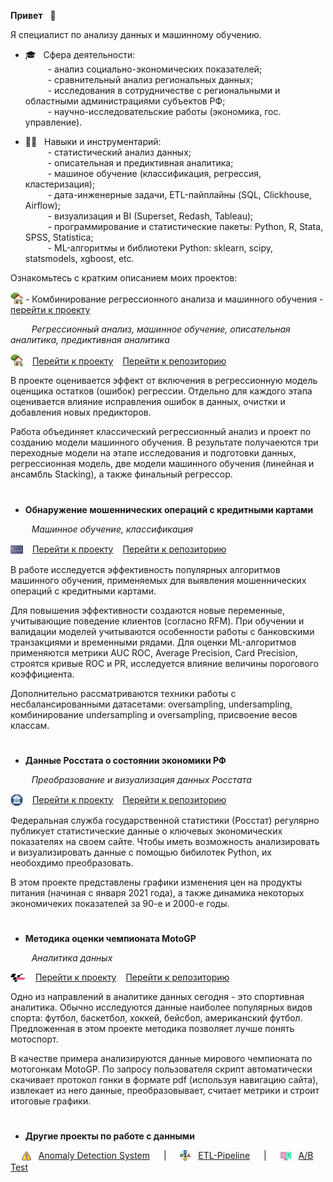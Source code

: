 **Привет** &nbsp; &#x1F44B;

Я специалист по анализу данных и машинному обучению.

* 🎓 &nbsp; Сфера деятельности:  
&ensp;&ensp;&ensp;&ensp;&nbsp; - анализ социально-экономических показателей;  
&ensp;&ensp;&ensp;&ensp;&nbsp; - сравнительный анализ региональных данных;  
&ensp;&ensp;&ensp;&ensp;&nbsp; - исследования в сотрудничестве с региональными и областными администрациями субъектов РФ;  
&ensp;&ensp;&ensp;&ensp;&nbsp; - научно-исследовательские работы (экономика, гос. управление).
   
* 👷‍♂️ &nbsp; Навыки и инструментарий:  
&ensp;&ensp;&ensp;&ensp;&nbsp; - статистический анализ данных;  
&ensp;&ensp;&ensp;&ensp;&nbsp; - описательная и предиктивная аналитика;  
&ensp;&ensp;&ensp;&ensp;&nbsp; - машиное обучение (классификация, регрессия, кластеризация);  
&ensp;&ensp;&ensp;&ensp;&nbsp; - дата-инженерные задачи, ETL-пайплайны (SQL, Clickhouse, Airflow);  
&ensp;&ensp;&ensp;&ensp;&nbsp; - визуализация и BI (Superset, Redash, Tableau);  
&ensp;&ensp;&ensp;&ensp;&nbsp; - программирование и статистические пакеты: Python, R, Stata, SPSS, Statistica;  
&ensp;&ensp;&ensp;&ensp;&nbsp; - ML-алгоритмы и библиотеки Python: sklearn, scipy, statsmodels, xgboost, etc.


Ознакомьтесь с кратким описанием моих проектов:

<img src='img/logo-house.png' valign='-0.2em' width='20'> - Комбинирование регрессионного анализа и машинного обучения - <a href='https://achasovsky.github.io/house-prices/' target='_blank'>перейти к проекту</a>

&ensp; &ensp; &nbsp;&nbsp; *Регрессионный анализ, машинное обучение, описательная аналитика, предиктивная аналитика*

<img src='img/logo-house.png' valign='-0.2em' width='20'> &ensp; 
<a href='https://achasovsky.github.io/house-prices/' target='_blank'>Перейти к проекту</a> &ensp; <a href='https://github.com/achasovsky/house-prices' target='_blank'>Перейти к репозиторию</a>

В проекте оценивается эффект от включения в регрессионную модель оценщика остатков (ошибок) регрессии. Отдельно для каждого этапа оценивается влияние исправления ошибок в данных, очистки и добавления новых предикторов.

Работа объединяет классический регрессионный анализ и проект по созданию модели машинного обучения. В результате получаеются три переходные модели на этапе исследования и подготовки данных, регрессионная модель, две модели машинного обучения (линейная и ансамбль Stacking), а также финальный регрессор.

#

- **Обнаружение мошеннических операций с кредитными картами**

&ensp; &ensp; &nbsp;&nbsp; *Машинное обучение, классификация*

<img src='img/logo-credit-card.png' valign='-0.35em' width='20'> &ensp; <a href='https://achasovsky.github.io/credit-card-fraud-detection/'>Перейти к проекту</a> &ensp; <a href='https://github.com/achasovsky/credit-card-fraud-detection' target='_blank'>Перейти к репозиторию</a>

В работе исследуется эффективность популярных алгоритмов машинного обучения, применяемых для выявления мошеннических операций с кредитными картами.

Для повышения эффективности создаются новые переменные, учитывающие поведение клиентов (согласно RFM). При обучении и валидации моделей учитываются особенности работы с банковскими транзакциями и временными рядами. Для оценки ML-алгоритмов применяются метрики AUC ROC, Average Precision, Card Precision, строятся кривые ROC и PR, исследуется влияние величины порогового коэффициента.

Дополнительно рассматриваются техники работы с несбалансированными датасетами: oversampling, undersampling, комбинирование undersampling и oversampling, присвоение весов классам.

#

- **Данные Росстата о состоянии экономики РФ**

&ensp; &ensp; &nbsp;&nbsp; *Преобразование и визуализация данных Росстата*

<img src='img/logo-economics.png' valign='-0.35em' width='20'> &ensp; <a href='https://achasovsky.github.io/economics-rus/'>Перейти к проекту</a> &ensp; <a href='https://github.com/achasovsky/economics-rus' target='_blank'>Перейти к репозиторию</a>

Федеральная служба государственной статистики (Росстат) регулярно публикует статистические данные о ключевых экономических показателях на своем сайте. Чтобы иметь возможность анализировать и визуализировать данные с помощью бибилотек Python, их необохдимо преобразовать.

В этом проекте представлены графики изменения цен на продукты питания (начиная с января 2021 года), а также динамика некоторых экономичеких показателей за 90-е и 2000-е годы.

#

- **Методика оценки чемпионата MotoGP**

&ensp; &ensp; &nbsp;&nbsp; *Аналитика данных*

<img src='img/logo-motogp.png' valign='-0.18em' width='25'> &ensp; <a href='https://achasovsky.github.io/motogp-analytics/'>Перейти к проекту</a> &ensp; <a href='https://github.com/achasovsky/motogp-analytics'>Перейти к репозиторию</a>

Одно из направлений в аналитике данных сегодня - это спортивная аналитика. Обычно исследуются данные наиболее популярных видов спорта: футбол, баскетбол, хоккей, бейсбол, американский футбол. Предложенная в этом проекте методика позволяет лучше понять мотоспорт.

В качестве примера анализируются данные мирового чемпионата по мотогонкам MotoGP. По запросу пользователя скрипт автоматически скачивает протокол гонки в формате pdf (используя навигацию сайта), извлекает из него данные, преобразовывает, считает метрики и строит итоговые графики.

#

- **Другие проекты по работе с данными**

&ensp;&ensp; <img src='img/logo-alert.png' valign='-0.2em' width='15'> &nbsp; [Anomaly Detection System](https://github.com/achasovsky/anomaly-detection-system)  &ensp;&ensp; | &ensp;&ensp; <img src='img/logo-etl.png'  valign='-0.2em' width='17'> &nbsp; [ETL-Pipeline](https://github.com/achasovsky/etl-pipeline)  &ensp;&ensp; | &ensp;&ensp; <img src='img/logo-ab.png'  valign='-0.3em' width='17'> &nbsp; [A/B Test](https://github.com/achasovsky/ab-testing)
